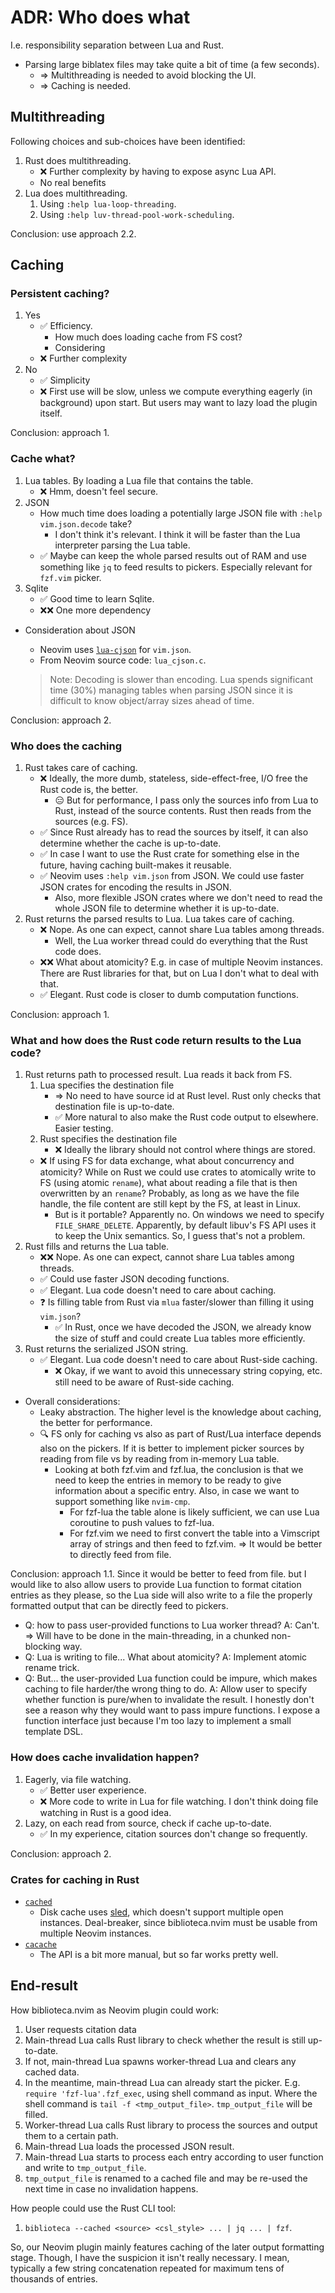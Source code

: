 # ADR: Who does what

I.e. responsibility separation between Lua and Rust.

* Parsing large biblatex files may take quite a bit of time (a few seconds).
    * => Multithreading is needed to avoid blocking the UI.
    * => Caching is needed.

## Multithreading

Following choices and sub-choices have been identified:

1. Rust does multithreading.
    * ❌ Further complexity by having to expose async Lua API.
    * No real benefits
2. Lua does multithreading.
    1. Using `:help lua-loop-threading`.
    2. Using `:help luv-thread-pool-work-scheduling`.

Conclusion: use approach 2.2.

## Caching

### Persistent caching?

1. Yes
    * ✅ Efficiency.
      * How much does loading cache from FS cost?
      * Considering
    * ❌ Further complexity
2. No
    * ✅ Simplicity
    * ❌ First use will be slow, unless we compute everything eagerly (in background) upon start. But users may want to lazy load the plugin itself.

Conclusion: approach 1.

### Cache what?

1. Lua tables. By loading a Lua file that contains the table.
    * ❌ Hmm, doesn't feel secure.
2. JSON
    * How much time does loading a potentially large JSON file with `:help vim.json.decode` take?
        * I don't think it's relevant. I think it will be faster than the Lua interpreter parsing the Lua table.
    * ✅ Maybe can keep the whole parsed results out of RAM and use something like `jq` to feed results to pickers. Especially relevant for `fzf.vim` picker.
3. Sqlite
    * ✅ Good time to learn Sqlite.
    * ❌❌ One more dependency

* Consideration about JSON
    * Neovim uses [`lua-cjson`](https://github.com/mpx/lua-cjson) for `vim.json`.
    * From Neovim source code: `lua_cjson.c`.

    > Note: Decoding is slower than encoding. Lua spends significant
    > time (30%) managing tables when parsing JSON since it is
    > difficult to know object/array sizes ahead of time.

Conclusion: approach 2.

### Who does the caching

1. Rust takes care of caching.
    * ❌ Ideally, the more dumb, stateless, side-effect-free, I/O free the Rust code is, the better.
        * 😑 But for performance, I pass only the sources info from Lua to Rust, instead of the source contents. Rust then reads from the sources (e.g. FS).
    * ✅ Since Rust already has to read the sources by itself, it can also determine whether the cache is up-to-date.
    * ✅ In case I want to use the Rust crate for something else in the future, having caching built-makes it reusable.
    * ✅ Neovim uses `:help vim.json` from JSON. We could use faster JSON crates for encoding the results in JSON.
        * Also, more flexible JSON crates where we don't need to read the whole JSON file to determine whether it is up-to-date.
2. Rust returns the parsed results to Lua. Lua takes care of caching.
    * ❌ Nope. As one can expect, cannot share Lua tables among threads.
        * Well, the Lua worker thread could do everything that the Rust code does.
    * ❌❌ What about atomicity? E.g. in case of multiple Neovim instances. There are Rust libraries for that, but on Lua I don't what to deal with that.
    * ✅ Elegant. Rust code is closer to dumb computation functions.

Conclusion: approach 1.

### What and how does the Rust code return results to the Lua code?

1. Rust returns path to processed result. Lua reads it back from FS.
    1. Lua specifies the destination file
        * => No need to have source id at Rust level. Rust only checks that destination file is up-to-date.
        * ✅ More natural to also make the Rust code output to elsewhere. Easier testing.
    2. Rust specifies the destination file
        * ❌ Ideally the library should not control where things are stored.
    * ❌ If using FS for data exchange, what about concurrency and atomicity? While on Rust we could use crates to atomically write to FS (using atomic `rename`), what about reading a file that is then overwritten by an `rename`? Probably, as long as we have the file handle, the file content are still kept by the FS, at least in Linux.
        * But is it portable? Apparently no. On windows we need to specify `FILE_SHARE_DELETE`.   Apparently, by default libuv's FS API uses it to keep the Unix semantics. So, I guess that's not a problem.
2. Rust fills and returns the Lua table.
    * ❌❌ Nope. As one can expect, cannot share Lua tables among threads.
    * ✅ Could use faster JSON decoding functions.
    * ✅ Elegant. Lua code doesn't need to care about caching.
    * ❓ Is filling table from Rust via `mlua` faster/slower than filling it using `vim.json`?
        * ✅ In Rust, once we have decoded the JSON, we already know the size of stuff and could create Lua tables more efficiently.
3. Rust returns the serialized JSON string.
    * ✅ Elegant. Lua code doesn't need to care about Rust-side caching.
        * ❌ Okay, if we want to avoid this unnecessary string copying, etc. still need to be aware of Rust-side caching.

* Overall considerations:
    * Leaky abstraction. The higher level is the knowledge about caching, the better for performance.
    * 🔍 FS only for caching vs also as part of Rust/Lua interface depends also on the pickers. If it is better to implement picker sources by reading from file vs by reading from in-memory Lua table.
        * Looking at both fzf.vim and fzf.lua, the conclusion is that we need to keep the entries in memory to be ready to give information about a specific entry. Also, in case we want to support something like `nvim-cmp`.
            * For fzf-lua the table alone is likely sufficient, we can use Lua coroutine to push values to fzf-lua.
            * For fzf.vim we need to first convert the table into a Vimscript array of strings and then feed to fzf.vim. => It would be better to directly feed from file.

Conclusion: approach 1.1. Since it would be better to feed from file. but I would like to also allow users to provide Lua function to format citation entries as they please, so the Lua side will also write to a file the properly formatted output that can be directly feed to pickers.

* Q: how to pass user-provided functions to Lua worker thread?
  A: Can't. => Will have to be done in the main-threading, in a chunked non-blocking way.
* Q: Lua is writing to file... What about atomicity?
  A: Implement atomic rename trick.
* Q: But... the user-provided Lua function could be impure, which makes caching to file harder/the wrong thing to do.
  A: Allow user to specify whether function is pure/when to invalidate the result. I honestly don't see a reason why they would want to pass impure functions. I expose a function interface just because I'm too lazy to implement a small template DSL.

### How does cache invalidation happen?

1. Eagerly, via file watching.
    * ✅ Better user experience.
    * ❌ More code to write in Lua for file watching. I don't think doing file watching in Rust is a good idea.
2. Lazy, on each read from source, check if cache up-to-date.
    * ✅ In my experience, citation sources don't change so frequently.

Conclusion: approach 2.

### Crates for caching in Rust

* [`cached`](https://github.com/jaemk/cached)
    * Disk cache uses [sled](https://github.com/spacejam/sled), which doesn't support multiple open instances. Deal-breaker, since biblioteca.nvim must be usable from multiple Neovim instances.
* [`cacache`](https://github.com/zkat/cacache-rs)
    * The API is a bit more manual, but so far works pretty well.

## End-result

How biblioteca.nvim as Neovim plugin could work:

1. User requests citation data
2. Main-thread Lua calls Rust library to check whether the result is still up-to-date.
3. If not, main-thread Lua spawns worker-thread Lua and clears any cached data.
4. In the meantime, main-thread Lua can already start the picker. E.g. `require 'fzf-lua'.fzf_exec`, using shell command as input. Where the shell command is `tail -f <tmp_output_file>`. `tmp_output_file` will be filled.
5. Worker-thread Lua calls Rust library to process the sources and output them to a certain path.
6. Main-thread Lua loads the processed JSON result.
7. Main-thread Lua starts to process each entry according to user function and write to `tmp_output_file`.
8. `tmp_output_file` is renamed to a cached file and may be re-used the next time in case no invalidation happens.

How people could use the Rust CLI tool:

1. `biblioteca --cached <source> <csl_style> ... | jq ... | fzf`.

So, our Neovim plugin mainly features caching of the later output formatting stage. Though, I have the suspicion it isn't really necessary. I mean, typically a few string concatenation repeated for maximum tens of thousands of entries.
